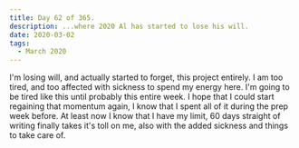 ```yaml
---
title: Day 62 of 365.
description: ...where 2020 Al has started to lose his will.
date: 2020-03-02
tags:
  - March 2020
---
```


I'm losing will, and actually started to forget, this project entirely. I am too tired, and too affected with sickness to spend my energy here. I'm going to be tired like this until probably this entire week. I hope that I could start regaining that momentum again, I know that I spent all of it during the prep week before. At least now I know that I have my limit, 60 days straight of writing finally takes it's toll on me, also with the added sickness and things to take care of.
